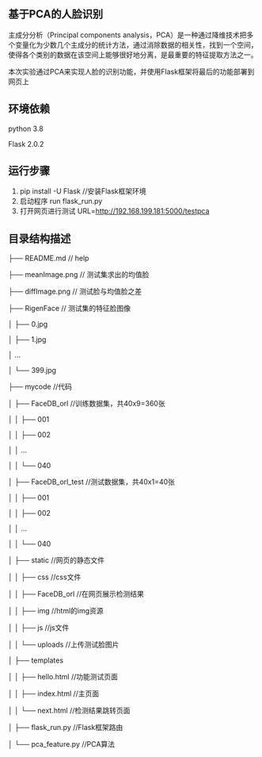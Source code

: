 ## 基于PCA的人脸识别
主成分分析（Principal components analysis，PCA）是一种通过降维技术把多个变量化为少数几个主成分的统计方法，通过消除数据的相关性，找到一个空间，使得各个类别的数据在该空间上能够很好地分离，是最重要的特征提取方法之一。

本次实验通过PCA来实现人脸的识别功能，并使用Flask框架将最后的功能部署到网页上

## 环境依赖
python 3.8

Flask 2.0.2

## 运行步骤
1. pip install -U Flask  //安装Flask框架环境
2. 启动程序
    run flask_run.py
3. 打开网页进行测试
   URL=http://192.168.199.181:5000/testpca

## 目录结构描述
├── README.md                   // help

├── meanImage.png               // 测试集求出的均值脸

├── diffImage.png               // 测试脸与均值脸之差

├── RigenFace                   // 测试集的特征脸图像

│   ├── 0.jpg

│   ├── 1.jpg

│   …

│   └── 399.jpg            

├── mycode                      //代码

│   ├── FaceDB_orl              //训练数据集，共40x9=360张

│   │   ├── 001

│   │   ├── 002

│   │   …

│   │   └── 040

│   ├── FaceDB_orl_test         //测试数据集，共40x1=40张

│   │   ├── 001

│   │   ├── 002

│   │   …

│   │   └── 040

│   ├── static                  //网页的静态文件

│   │   ├── css                 //css文件

│   │   ├── FaceDB_orl          //在网页展示检测结果

│   │   ├── img                 //html的img资源

│   │   ├── js                  //js文件

│   │   └── uploads             //上传测试脸图片

│   ├── templates  

│   │   ├── hello.html          //功能测试页面

│   │   ├── index.html          //主页面

│   │   └── next.html           //检测结果跳转页面

│   ├── flask_run.py            //Flask框架路由

│   └── pca_feature.py          //PCA算法
